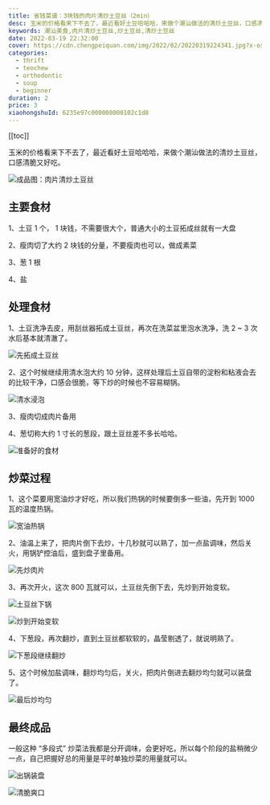```yaml
---
title: 省钱菜谱：3块钱的肉片清炒土豆丝（2min）
desc: 玉米的价格看来下不去了，最近看好土豆哈哈哈，来做个潮汕做法的清炒土豆丝，口感清脆又好吃。
keywords: 潮汕美食,肉片清炒土豆丝,炒土豆丝,清炒土豆丝
date: 2022-03-19 22:32:00
cover: https://cdn.chengpeiquan.com/img/2022/02/20220319224341.jpg?x-oss-process=image/interlace,1
categories:
  - thrift
  - teochew
  - orthodontic
  - soup
  - beginner
duration: 2
price: 3
xiaohongshuId: 6235e97c000000000102c1d8
---
```


[[toc]]

玉米的价格看来下不去了，最近看好土豆哈哈哈，来做个潮汕做法的清炒土豆丝，口感清脆又好吃。

![成品图：肉片清炒土豆丝](https://cdn.chengpeiquan.com/img/2022/03/20220319224726.jpg?x-oss-process=image/interlace,1)

## 主要食材

1、土豆 1 个， 1 块钱，不需要很大个，普通大小的土豆拓成丝就有一大盘

2、瘦肉切了大约 2 块钱的分量，不要瘦肉也可以，做成素菜

3、葱 1 根

4、盐

## 处理食材

1、土豆洗净去皮，用刮丝器拓成土豆丝，再次在洗菜盆里泡水洗净，洗 2 ~ 3 次水后基本就清澈了。

![先拓成土豆丝](https://cdn.chengpeiquan.com/img/2022/03/20220319224715.jpg?x-oss-process=image/interlace,1)

2、这个时候继续用清水泡大约 10 分钟，这样处理后土豆自带的淀粉和粘液会去的比较干净，口感会很脆，等下炒的时候也不容易糊锅。

![清水浸泡](https://cdn.chengpeiquan.com/img/2022/03/20220319224716.jpg?x-oss-process=image/interlace,1)

3、瘦肉切成肉片备用

4、葱切称大约 1 寸长的葱段，跟土豆丝差不多长哈哈。

![准备好的食材](https://cdn.chengpeiquan.com/img/2022/03/20220319224717.jpg?x-oss-process=image/interlace,1)

## 炒菜过程

1、这个菜要用宽油炒才好吃，所以我们热锅的时候要倒多一些油，先开到 1000 瓦的温度热锅。

![宽油热锅](https://cdn.chengpeiquan.com/img/2022/03/20220319224718.jpg?x-oss-process=image/interlace,1)

2、油温上来了，把肉片倒下去炒，十几秒就可以熟了，加一点盐调味，然后关火，用锅铲控油后，盛到盘子里备用。

![先炒肉片](https://cdn.chengpeiquan.com/img/2022/03/20220319224719.jpg?x-oss-process=image/interlace,1)

3、再次开火，这次 800 瓦就可以，土豆丝先倒下去，先炒到开始变软。

![土豆丝下锅](https://cdn.chengpeiquan.com/img/2022/03/20220319224721.jpg?x-oss-process=image/interlace,1)

![炒到开始变软](https://cdn.chengpeiquan.com/img/2022/03/20220319224722.jpg?x-oss-process=image/interlace,1)

4、下葱段，再次翻炒，直到土豆丝都软软的，晶莹剔透了，就说明熟了。

![下葱段继续翻炒](https://cdn.chengpeiquan.com/img/2022/03/20220319224723.jpg?x-oss-process=image/interlace,1)

5、这个时候加盐调味，翻炒均匀后，关火，把肉片倒进去翻炒均匀就可以装盘了。

![最后炒均匀](https://cdn.chengpeiquan.com/img/2022/03/20220319224724.jpg?x-oss-process=image/interlace,1)

## 最终成品

一般这种 “多段式” 炒菜法我都是分开调味，会更好吃，所以每个阶段的盐稍微少一点，自己把握好总的用量是平时单独炒菜的用量就可以。

![出锅装盘](https://cdn.chengpeiquan.com/img/2022/03/20220319224725.jpg?x-oss-process=image/interlace,1)

![清脆爽口](https://cdn.chengpeiquan.com/img/2022/03/20220319224727.jpg?x-oss-process=image/interlace,1)
